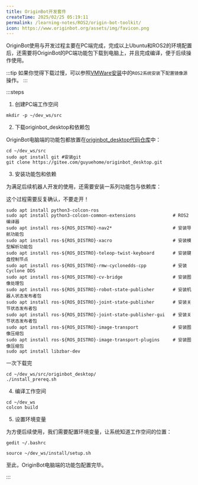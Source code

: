 ```yaml
---
title: OriginBot开发套件
createTime: 2025/02/25 05:19:11
permalink: /learning-notes/ROS2/origin-bot-toolkit/
icon: https://www.originbot.org/assets/img/favicon.png
---
```


OriginBot使用与开发过程主要在PC端完成，完成以上Ubuntu和ROS2的环境配置后，还需要将OriginBot的PC端功能包下载到电脑上，并且完成编译，便于后续操作使用。

:::tip
如果你觉得下载过慢，可以参照[VMWare安装](../1.1ROS2系统安装.md)中的`ROS2系统安装`下`配置镜像源`操作。
:::

:::steps

1. 创建PC端工作空间

```shell
mkdir -p ~/dev_ws/src
```

2. 下载originbot_desktop和依赖包

OriginBot电脑端的功能包都放置在[originbot_desktop代码仓库](https://gitee.com/guyuehome/originbot_desktop)中：

```shell
cd ~/dev_ws/src
sudo apt install git #安装git
git clone https://gitee.com/guyuehome/originbot_desktop.git 
```
3. 安装功能包和依赖

为满足后续机器人开发的使用，还需要安装一系列功能包与依赖库：

这个过程需要反复确认，不要走开！
```shell
sudo apt install python3-colcon-ros
sudo apt install python3-colcon-common-extensions              # ROS2编译器
sudo apt install ros-${ROS_DISTRO}-nav2*                       # 安装导航功能包
sudo apt install ros-${ROS_DISTRO}-xacro                       # 安装模型解析功能包
sudo apt install ros-${ROS_DISTRO}-teleop-twist-keyboard       # 安装键盘控制节点
sudo apt install ros-${ROS_DISTRO}-rmw-cyclonedds-cpp          # 安装Cyclone DDS
sudo apt install ros-${ROS_DISTRO}-cv-bridge                   # 安装图像处理包
sudo apt install ros-${ROS_DISTRO}-robot-state-publisher       # 安装机器人状态发布者包
sudo apt install ros-${ROS_DISTRO}-joint-state-publisher       # 安装关节状态发布者包
sudo apt install ros-${ROS_DISTRO}-joint-state-publisher-gui   # 安装关节状态发布者包
sudo apt install ros-${ROS_DISTRO}-image-transport             # 安装图像压缩包
sudo apt install ros-${ROS_DISTRO}-image-transport-plugins     # 安装图像压缩包
sudo apt install libzbar-dev 
```
一次下载完
```shell
cd ~/dev_ws/src/originbot_desktop/
./install_prereq.sh
```

4. 编译工作空间

```shell
cd ~/dev_ws
colcon build
```

5. 设置环境变量

为方便后续使用，我们需要配置环境变量，让系统知道工作空间的位置：
```shell
gedit ~/.bashrc
```

```shell
source ~/dev_ws/install/setup.sh
```

至此，OriginBot电脑端的功能包配置完毕。

:::